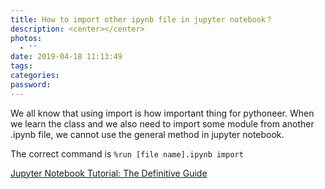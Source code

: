 ```yaml
---
title: How to import other ipynb file in jupyter notebook？
description: <center></center>
photos:
  - ''
date: 2019-04-18 11:13:49
tags:
categories:
password:
---
```


We all know that using import is how important thing for pythoneer. When we learn the class and we also need to import some module from another .ipynb file, we cannot use the general method in jupyter notebook.

The correct command is
`%run [file name].ipynb import`

[Jupyter Notebook Tutorial: The Definitive Guide](https://www.datacamp.com/community/tutorials/tutorial-jupyter-notebook)
